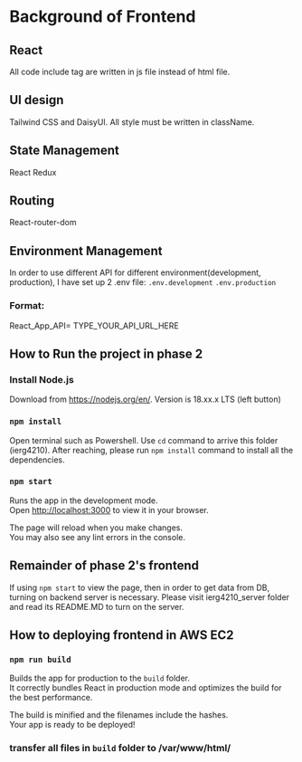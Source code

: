 # Background of Frontend

## React

All code include tag are written in js file instead of html file.

## UI design

Tailwind CSS and DaisyUI. All style must be written in className.

## State Management

React Redux

## Routing

React-router-dom

## Environment Management

In order to use different API for different environment(development, production), I have set up 2 .env file:
`.env.development`
`.env.production`

### Format:

React_App_API= TYPE_YOUR_API_URL_HERE

## How to Run the project in phase 2

### Install Node.js

Download from https://nodejs.org/en/. Version is 18.xx.x LTS (left button)

### `npm install`

Open terminal such as Powershell. Use `cd` command to arrive this folder (ierg4210). After reaching, please run `npm install` command to install all the dependencies.

### `npm start`

Runs the app in the development mode.\
Open [http://localhost:3000](http://localhost:3000) to view it in your browser.

The page will reload when you make changes.\
You may also see any lint errors in the console.

## Remainder of phase 2's frontend

If using `npm start` to view the page, then in order to get data from DB, turning on backend server is necessary. Please visit ierg4210_server folder and read its README.MD to turn on the server.

## How to deploying frontend in AWS EC2

### `npm run build`

Builds the app for production to the `build` folder.\
It correctly bundles React in production mode and optimizes the build for the best performance.

The build is minified and the filenames include the hashes.\
Your app is ready to be deployed!

### transfer all files in `build` folder to /var/www/html/
